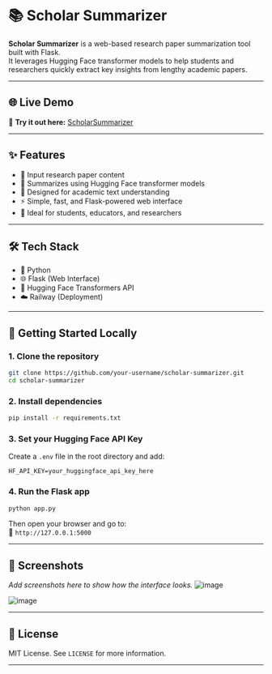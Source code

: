# 📚 Scholar Summarizer

**Scholar Summarizer** is a web-based research paper summarization tool built with Flask.  
It leverages Hugging Face transformer models to help students and researchers quickly extract key insights from lengthy academic papers.

---

## 🌐 Live Demo

🔗 **Try it out here:** [ScholarSummarizer](https://web-production-31d3.up.railway.app/)

---

## ✨ Features

- 📄 Input research paper content
- 🤖 Summarizes using Hugging Face transformer models
- 🧠 Designed for academic text understanding
- ⚡ Simple, fast, and Flask-powered web interface
- 🧾 Ideal for students, educators, and researchers

---

## 🛠 Tech Stack

- 🐍 Python
- 🌐 Flask (Web Interface)
- 🤗 Hugging Face Transformers API
- ☁️ Railway (Deployment)

---

## 🚀 Getting Started Locally

### 1. Clone the repository

```bash
git clone https://github.com/your-username/scholar-summarizer.git
cd scholar-summarizer
```

### 2. Install dependencies

```bash
pip install -r requirements.txt
```

### 3. Set your Hugging Face API Key

Create a `.env` file in the root directory and add:

```
HF_API_KEY=your_huggingface_api_key_here
```

### 4. Run the Flask app

```bash
python app.py
```

Then open your browser and go to:  
📍 `http://127.0.0.1:5000`

---

## 📸 Screenshots

_Add screenshots here to show how the interface looks._
![image](https://github.com/user-attachments/assets/31553846-126d-4486-a838-6b9bf8bec279)

![image](https://github.com/user-attachments/assets/560e857b-b1ad-446d-8720-028efb35d430)


---

## 📄 License

MIT License. See `LICENSE` for more information.

---
